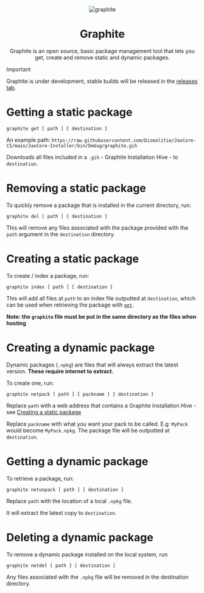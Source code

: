 <div align="center">
  
  ![graphite](https://github.com/Dismalitie/Graphite/assets/118924562/66f4a364-4a02-401e-938c-639461e161fc)


  # Graphite

  Graphite is an open source, basic package management tool that lets you get, create and remove static and dynamic packages.
</div>

> [!IMPORTANT]
> Graphite is under development, stable builds will be released in the [releases tab](https://github.com/Dismalitie/Graphite/releases).

# Getting a static package

```
graphite get [ path ] [ destination ]
```

An example path: `https://raw.githubusercontent.com/Dismalitie/JaxCore-CS/main/JaxCore-Installer/bin/Debug/graphite.gih`

Downloads all files included in a `.gih` - Graphite Installation Hive - to `destination`.

# Removing a static package

To quickly remove a package that is installed in the current directory, run:

```
graphite del [ path ] [ destination ]
```

This will remove any files associated with the package provided with the `path` argument in the `destination` directory.

# Creating a static package

To create / index a package, run:

```
graphite index [ path ] [ destination ]
```

This will add all files at `path` to an index file outputted at `destination`, which can be used when retrieving the package with [`get`](https://github.com/Dismalitie/Graphite/edit/main/README.md#gettin-a-static-package).

**Note: the `graphite` file must be put in the same directory as the files when hosting**

# Creating a dynamic package

Dynamic packages (`.npkg`) are files that will always extract the latest version. **These require internet to extract.**

To create one, run:

```
graphite netpack [ path ] [ packname ] [ destination ]
```
Replace `path` with a web address that contains a Graphite Installation Hive - see [Creating a static package](https://github.com/Dismalitie/Graphite/edit/main/README.md#creating-a-static-package)

Replace `packname` with what you want your pack to be called. E.g: `MyPack` would become `MyPack.npkg`. The package file will be outputted at `destination`.

# Getting a dynamic package

To retrieve a package, run:

```
graphite netunpack [ path ] [ destination ] 
```

Replace `path` with the location of a local `.npkg` file.

It will extract the latest copy to `destination`.

# Deleting a dynamic package

To remove a dynamic package installed on the local system, run

```
graphite netdel [ path ] [ destination ]
```

Any files associated with the `.npkg` file will be removed in the destination directory.
